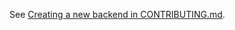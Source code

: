 See [Creating a new backend in CONTRIBUTING.md](https://github.com/natlibfi/annif/blob/master/CONTRIBUTING.md#creating-a-new-backend).